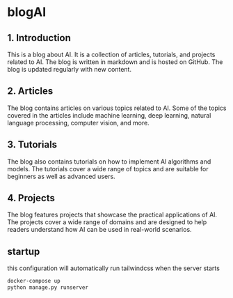 # blogAI


## 1. Introduction

This is a blog about AI. It is a collection of articles, tutorials, and projects related to AI. The blog is written in markdown and is hosted on GitHub. The blog is updated regularly with new content.

## 2. Articles

The blog contains articles on various topics related to AI. Some of the topics covered in the articles include machine learning, deep learning, natural language processing, computer vision, and more.

## 3. Tutorials

The blog also contains tutorials on how to implement AI algorithms and models. The tutorials cover a wide range of topics and are suitable for beginners as well as advanced users.

## 4. Projects

The blog features projects that showcase the practical applications of AI. The projects cover a wide range of domains and are designed to help readers understand how AI can be used in real-world scenarios.


## startup

this configuration will automatically run tailwindcss when the server starts

```bash
docker-compose up
python manage.py runserver
```


